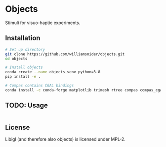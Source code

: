 # Objects

Stimuli for visuo-haptic experiments.

## Installation

```bash
# Set up directory
git clone https://github.com/williamsnider/objects.git
cd objects

# Install objects
conda create --name objects_venv python=3.8
pip install -e .

# Compas contains CGAL bindings
conda install -c conda-forge matplotlib trimesh rtree compas compas_cgal igl shapely transforms3d ipython ipykernel black pytest --yes
```

## TODO: Usage

```python
```

## License
Libigl (and therefore also objects) is licensed under MPL-2.